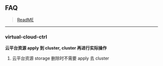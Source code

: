 ## FAQ

> [ReadME](../README.md)

----

### virtual-cloud-ctrl

**云平台资源 apply 到 cluster, cluster 再进行实际操作**
1. 云平台资源 storage 删除时不需要 apply 去 cluster
